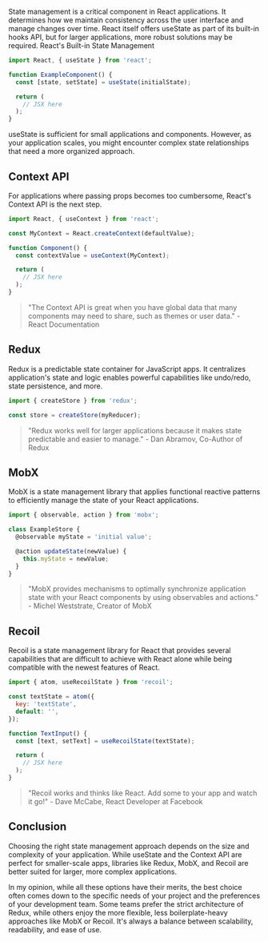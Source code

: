 
State management is a critical component in React applications. It determines how we maintain consistency across the user interface and manage changes over time. React itself offers useState as part of its built-in hooks API, but for larger applications, more robust solutions may be required.
React's Built-in State Management

```jsx
import React, { useState } from 'react';

function ExampleComponent() {
  const [state, setState] = useState(initialState);

  return (
    // JSX here
  );
}
```

useState is sufficient for small applications and components. However, as your application scales, you might encounter complex state relationships that need a more organized approach.

## Context API
For applications where passing props becomes too cumbersome, React's Context API is the next step.


```jsx
import React, { useContext } from 'react';

const MyContext = React.createContext(defaultValue);

function Component() {
  const contextValue = useContext(MyContext);

  return (
    // JSX here
  );
}
```

>"The Context API is great when you have global data that many components may need to share, such as themes or user data." - React Documentation

## Redux
Redux is a predictable state container for JavaScript apps. It centralizes application's state and logic enables powerful capabilities like undo/redo, state persistence, and more.


```jsx
import { createStore } from 'redux';

const store = createStore(myReducer);
```

>"Redux works well for larger applications because it makes state predictable and easier to manage." - Dan Abramov, Co-Author of Redux

## MobX
MobX is a state management library that applies functional reactive patterns to efficiently manage the state of your React applications.

```jsx
import { observable, action } from 'mobx';

class ExampleStore {
  @observable myState = 'initial value';

  @action updateState(newValue) {
    this.myState = newValue;
  }
}
```

>"MobX provides mechanisms to optimally synchronize application state with your React components by using observables and actions." - Michel Weststrate, Creator of MobX

## Recoil
Recoil is a state management library for React that provides several capabilities that are difficult to achieve with React alone while being compatible with the newest features of React.

```jsx
import { atom, useRecoilState } from 'recoil';

const textState = atom({
  key: 'textState',
  default: '',
});

function TextInput() {
  const [text, setText] = useRecoilState(textState);

  return (
    // JSX here
  );
}
```

>"Recoil works and thinks like React. Add some to your app and watch it go!" - Dave McCabe, React Developer at Facebook

## Conclusion
Choosing the right state management approach depends on the size and complexity of your application. While useState and the Context API are perfect for smaller-scale apps, libraries like Redux, MobX, and Recoil are better suited for larger, more complex applications.

In my opinion, while all these options have their merits, the best choice often comes down to the specific needs of your project and the preferences of your development team. Some teams prefer the strict architecture of Redux, while others enjoy the more flexible, less boilerplate-heavy approaches like MobX or Recoil. It's always a balance between scalability, readability, and ease of use.
